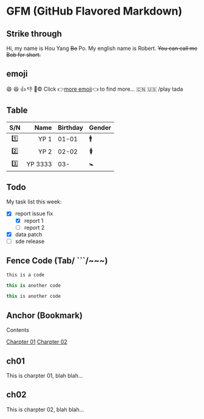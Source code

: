 
# GFM (GitHub Flavored Markdown) #

## Strike through ##

Hi, my name is Hou Yang ~~Bo~~ Po. My english name is Robert. ~~You can call me Bob for short.~~

## emoji ##

:smile: :laughing: :+1: :-1: :clap::copyright:
Click :point_right:[more emoji]:point_left: to find more...
:cn: :us:
/play tada

[More Emoji]: https://www.webfx.com/tools/emoji-cheat-sheet/

## Table ##

|S/N|Name|Birthday|Gender|
|:----:|----:|:----|:----|
|:one:|YP 1|01-01|:mens:|
|:two:|YP 2|02-02|:womens:|
|:three:|YP 3333|03-|:baby_symbol:|

## Todo ##

My task list this week:

- [x] report issue fix
  - [x] report 1
  - [ ] report 2
- [x] data patch
- [ ] sde release

## Fence Code (Tab/ ```/~~~) ##


    this is a code

```csharp
this is another code
```

~~~java
this is another code
~~~

## Anchor (Bookmark) ##

Contents

[Charpter 01](#ch01)
[Charpter 02](#ch02)

## ch01
This is charpter 01, blah blah...

## ch02
This is charpter 02, blah blah...
